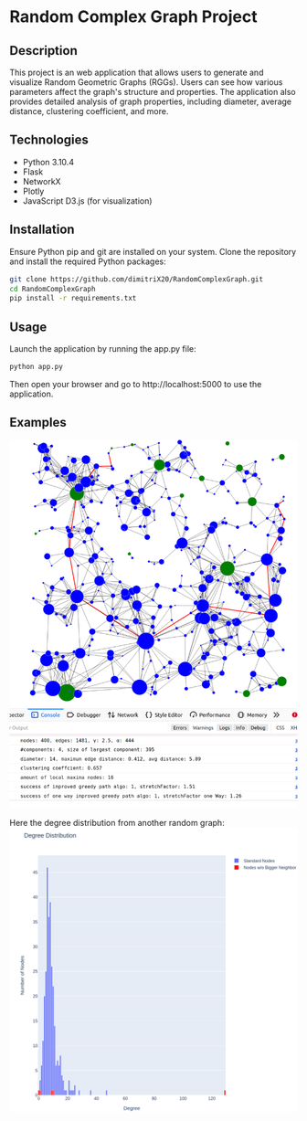 # Random Complex Graph Project

## Description

This project is an web application that allows users to generate and visualize Random Geometric Graphs (RGGs). Users can see how various parameters affect the graph's structure and properties. The application also provides detailed analysis of graph properties, including diameter, average distance, clustering coefficient, and more.

## Technologies

- Python 3.10.4
- Flask
- NetworkX
- Plotly
- JavaScript D3.js (for visualization)

## Installation

Ensure Python pip and git are installed on your system. Clone the repository and install the required Python packages:

```bash
git clone https://github.com/dimitriX20/RandomComplexGraph.git
cd RandomComplexGraph
pip install -r requirements.txt
```

## Usage

Launch the application by running the app.py file:

```bash
python app.py
```

Then open your browser and go to http://localhost:5000 to use the application.

## Examples
![Random Graph](exampleGraph.png)

Here the degree distribution from another random graph:
![Degree Distribution from another random graph](dg.png)
